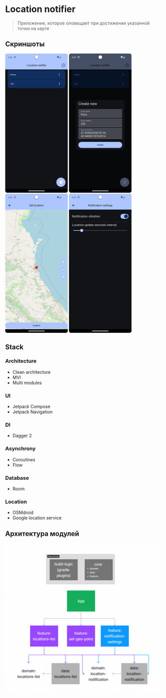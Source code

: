 # Location notifier
> Приложение, которое оповещает при достижении указанной точки на карте


## Скриншоты
<img alt="Скриншот 1" src="Readme/Screenshot 1.png" width="200"/> <img alt="Скриншот 2" src="Readme/Screenshot 2.png" width="200"/> <img alt="Скриншот 3" src="Readme/Screenshot 3.png" width="200"/> <img alt="Скриншот 4" src="Readme/Screenshot 4.png" width="200"/>

## Stack
### Architecture

- Clean architecture
- MVI
- Multi modules

### UI

- Jetpack Compose
- Jetpack Navigation

### DI

- Dagger 2

### **Asynchrony**

- Coroutines
- Flow

### Database

- Room

### Location

- OSMdroid
- Google location service

## Архитектура модулей
<img alt="Архитектура модулей" src="Readme/Modules architecture.jpg" width="500"/> 
